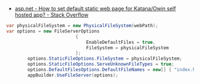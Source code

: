 


* [asp.net - How to set default static web page for Katana/Owin self hosted app? - Stack Overflow ](https://stackoverflow.com/questions/25478222/how-to-set-default-static-web-page-for-katana-owin-self-hosted-app)

```cs
var physicalFileSystem = new PhysicalFileSystem(webPath);
var options = new FileServerOptions
                          {
                              EnableDefaultFiles = true,
                              FileSystem = physicalFileSystem
                          };
        options.StaticFileOptions.FileSystem = physicalFileSystem;
        options.StaticFileOptions.ServeUnknownFileTypes = true;
        options.DefaultFilesOptions.DefaultFileNames = new[] { "index.html" };
        appBuilder.UseFileServer(options);

```